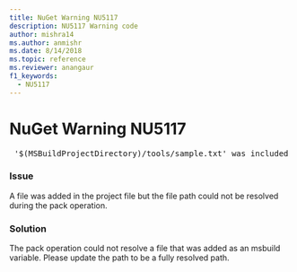 ```yaml
---
title: NuGet Warning NU5117
description: NU5117 Warning code
author: mishra14
ms.author: anmishr
ms.date: 8/14/2018
ms.topic: reference
ms.reviewer: anangaur
f1_keywords: 
  - NU5117
---
```


# NuGet Warning NU5117
<pre> '$(MSBuildProjectDirectory)/tools/sample.txt' was included in the project but the path could not be resolved. Skipping...</pre>

### Issue

A file was added in the project file but the file path could not be resolved during the pack operation.


### Solution

The pack operation could not resolve a file that was added as an msbuild variable. Please update the path to be a fully resolved path.

